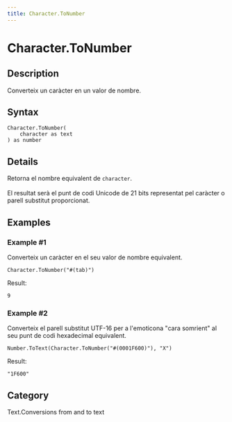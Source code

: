 ```yaml
---
title: Character.ToNumber
---
```


# Character.ToNumber


## Description

Converteix un caràcter en un valor de nombre.


## Syntax

```powerquery
Character.ToNumber(
    character as text
) as number
```


## Details

Retorna el nombre equivalent de <code>character</code>.<br />    <br />    El resultat serà el punt de codi Unicode de 21 bits representat pel caràcter o parell substitut proporcionat.  


## Examples

### Example #1 
Converteix un caràcter en el seu valor de nombre equivalent.
```powerquery
Character.ToNumber("#(tab)")
```

Result: 
```powerquery
9
```


### Example #2 
Converteix el parell substitut UTF-16 per a l&#39;emoticona &#34;cara somrient&#34; al seu punt de codi hexadecimal equivalent.
```powerquery
Number.ToText(Character.ToNumber("#(0001F600)"), "X")
```

Result: 
```powerquery
"1F600"
```




## Category
Text.Conversions from and to text
